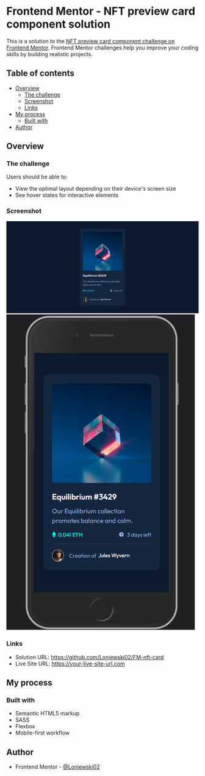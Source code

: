 # Frontend Mentor - NFT preview card component solution

This is a solution to the [NFT preview card component challenge on Frontend Mentor](https://www.frontendmentor.io/challenges/nft-preview-card-component-SbdUL_w0U). Frontend Mentor challenges help you improve your coding skills by building realistic projects.

## Table of contents

- [Overview](#overview)
  - [The challenge](#the-challenge)
  - [Screenshot](#screenshot)
  - [Links](#links)
- [My process](#my-process)
  - [Built with](#built-with)
- [Author](#author)

## Overview

### The challenge

Users should be able to:

- View the optimal layout depending on their device's screen size
- See hover states for interactive elements

### Screenshot

![](./screens/desktop-view.png)
![](./screens/mobile-view.png)

### Links

- Solution URL: https://github.com/Loniewski02/FM-nft-card
- Live Site URL: https://your-live-site-url.com

## My process

### Built with

- Semantic HTML5 markup
- SASS
- Flexbox
- Mobile-first workflow

## Author

- Frontend Mentor - [@Loniewski02](https://www.frontendmentor.io/profile/Loniewski02)
